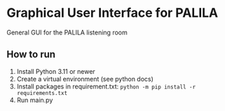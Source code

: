 # Graphical User Interface for PALILA
General GUI for the PALILA listening room

## How to run
1. Install Python 3.11 or newer
2. Create a virtual environment (see python docs)
3. Install packages in requirement.txt: ```python -m pip install -r requirements.txt```
4. Run main.py